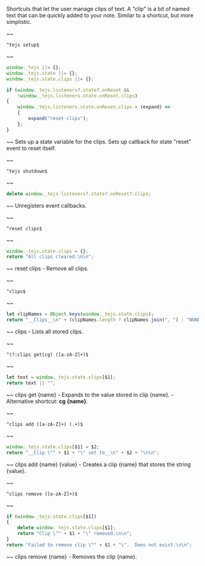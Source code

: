 Shortcuts that let the user manage clips of text.  A "clip" is a bit of named text that can be quickly added to your note.  Similar to a shortcut, but more simplistic.


~~
```
^tejs setup$
```
~~
```js
window._tejs ||= {};
window._tejs.state ||= {};
window._tejs.state.clips ||= {};

if (window._tejs.listeners?.state?.onReset &&
    !window._tejs.listeners.state.onReset.clips)
{
	window._tejs.listeners.state.onReset.clips = (expand) =>
	{
		expand("reset clips");
	};
}
```
~~
Sets up a state variable for the clips.  Sets up callback for state "reset" event to reset itself.


~~
```
^tejs shutdown$
```
~~
```js
delete window._tejs.listeners?.state?.onReset?.clips;
```
~~
Unregisters event callbacks.


~~
```
^reset clips$
```
~~
```js
window._tejs.state.clips = {};
return "All clips cleared.\n\n";
```
~~
reset clips - Remove all clips.


~~
```
^clips$
```
~~
```js
let clipNames = Object.keys(window._tejs.state.clips);
return "__Clips__\n" + (clipNames.length ? clipNames.join(", ") : "NONE") + "\n\n";
```
~~
clips - Lists all stored clips.


~~
```
^(?:clips get|cg) ([a-zA-Z]+)$
```
~~
```js
let text = window._tejs.state.clips[$1];
return text || "";
```
~~
clips get {name} - Expands to the value stored in clip {name}.
	- Alternative shortcut: __cg {name}__.


~~
```
^clips add ([a-zA-Z]+) (.+)$
```
~~
```js
window._tejs.state.clips[$1] = $2;
return "__Clip \"" + $1 + "\" set to__\n" + $2 + "\n\n";
```
~~
clips add {name} {value} - Creates a clip {name} that stores the string {value}.


~~
```
^clips remove ([a-zA-Z]+)$
```
~~
```js
if (window._tejs.state.clips[$1])
{
	delete window._tejs.state.clips[$1];
	return "Clip \"" + $1 + "\" removed.\n\n";
}
return "Failed to remove clip \"" + $1 + "\".  Does not exist.\n\n";
```
~~
clips remove {name} - Removes the clip {name}.
